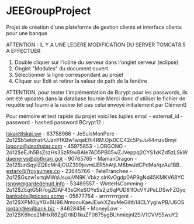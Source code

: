 # JEEGroupProject

Projet de création d'une plateforme de gestion clients et interface clients pour une banque

ATTENTION : IL Y A UNE LEGERE MODIFICATION DU SERVER TOMCAT8.5 A EFFECTUER
1. Double cliquer sur l'icône du serveur dans l'onglet serveur (eclipse)
2. Onglet "Modules" du document ouvert
3. Sélectionner la ligne correspondant au projet
4. Cliquer sur Edit et retirer la valeur de path de la fenêtre

ATTENTION, pour tester l'implémentation de Bcrypt pour les passwords, ils ont été updatés dans la database fournie
Merci donc d'utiliser le fichier de requête sql fourni à la racine (et pas celui envoyé initialement par Clément)

Pour mémoire et test rapide du projet voici les tuples email - external_id - password - hashed password BCrypt12 :

lskai@lskai.sw - 63758986 - JeSuisMonPere - $2a$12$b5etdnstrUJznYfKBw1wqeEfIi4RM.Ojx0CC42c5PsJu44mzvBmyi
logono@deathstar.com - 45975853 - LORGONO - $2a$12$eEJh5BsZszHs3SzR9wBAIe7AD5PB05wZJVeppq2CYS1xKZd5zLSkW
daenerys@dothraki.got - 90765765 - MamanDragon - $2a$12$unSqyIZQEcMr4jCUZ399jevmLER5hAtjLM6bwJdCPdMa/qzAu1BB.
estark@7royaumes.co - 23645766 - TeteTranchee - $2a$12$Gszw1xrtqMWsUsuxjVN9K.Vbkz.slrKvOgdp0AP9gNd45KMKV68YC
jsnow@gardedenuit.info - 53469557 - WinterIsComming - $2a$12$ZEqtG5R7og2DAF43sGKeSOYeSs2jz6qPUD81IOcVYJPeLDSwFZGyq
bankable@picsou.acme - 05677764 - arrrrrrrrgent - $2a$12$XPM0jyYGvBU98.NmoouKaeJEwkXZsuMeGiltb14CLYygiwPB/U6OS
jordan@evilbank.biz - 84628456 - MoneyLovr - $2a$12$K8hcq2MHxR8ZgGrtliD1kuZF0875ygBUhmlejnI2SiV1CVVS5wuY2
